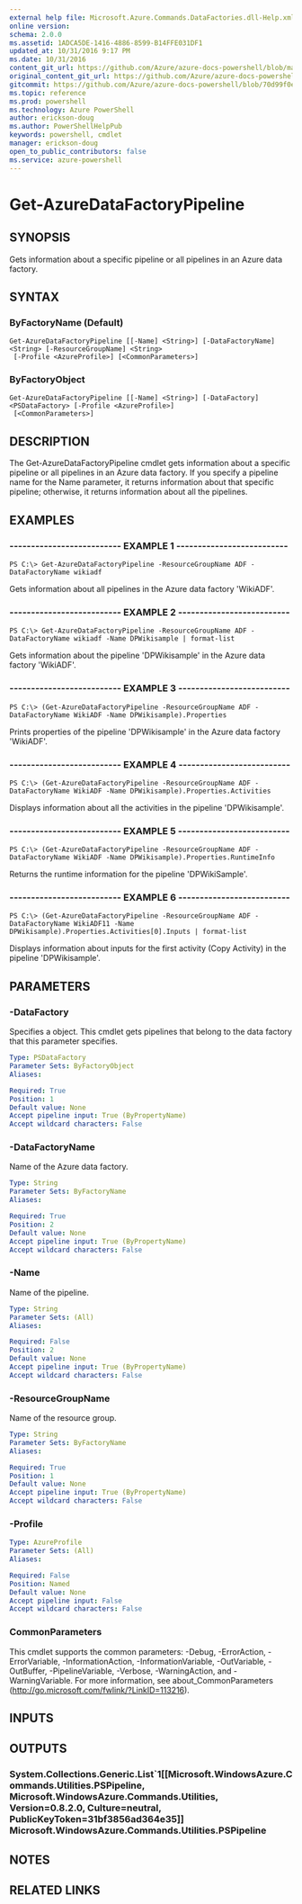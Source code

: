 ```yaml
---
external help file: Microsoft.Azure.Commands.DataFactories.dll-Help.xml
online version: 
schema: 2.0.0
ms.assetid: 1ADCA5DE-1416-4886-8599-B14FFE031DF1
updated_at: 10/31/2016 9:17 PM
ms.date: 10/31/2016
content_git_url: https://github.com/Azure/azure-docs-powershell/blob/master/azureps-cmdlets-docs/ResourceManager/AzureRM.DataFactories/v0.9.8/Get-AzureDataFactoryPipeline.md
original_content_git_url: https://github.com/Azure/azure-docs-powershell/blob/master/azureps-cmdlets-docs/ResourceManager/AzureRM.DataFactories/v0.9.8/Get-AzureDataFactoryPipeline.md
gitcommit: https://github.com/Azure/azure-docs-powershell/blob/70d99f0e924efe152eb73454f7898f92d5a5db64/azureps-cmdlets-docs/ResourceManager/AzureRM.DataFactories/v0.9.8/Get-AzureDataFactoryPipeline.md
ms.topic: reference
ms.prod: powershell
ms.technology: Azure PowerShell
author: erickson-doug
ms.author: PowerShellHelpPub
keywords: powershell, cmdlet
manager: erickson-doug
open_to_public_contributors: false
ms.service: azure-powershell
---
```


# Get-AzureDataFactoryPipeline

## SYNOPSIS
Gets information about a specific pipeline or all pipelines in an Azure data factory.

## SYNTAX

### ByFactoryName (Default)
```
Get-AzureDataFactoryPipeline [[-Name] <String>] [-DataFactoryName] <String> [-ResourceGroupName] <String>
 [-Profile <AzureProfile>] [<CommonParameters>]
```

### ByFactoryObject
```
Get-AzureDataFactoryPipeline [[-Name] <String>] [-DataFactory] <PSDataFactory> [-Profile <AzureProfile>]
 [<CommonParameters>]
```

## DESCRIPTION
The Get-AzureDataFactoryPipeline cmdlet gets information about a specific pipeline or all pipelines in an Azure data factory.
If you specify a pipeline name for the Name parameter, it returns information about that specific pipeline; otherwise, it returns information about all the pipelines.

## EXAMPLES

### -------------------------- EXAMPLE 1 --------------------------
```
PS C:\> Get-AzureDataFactoryPipeline -ResourceGroupName ADF -DataFactoryName wikiadf
```

Gets information about all pipelines in the Azure data factory 'WikiADF'.

### -------------------------- EXAMPLE 2 --------------------------
```
PS C:\> Get-AzureDataFactoryPipeline -ResourceGroupName ADF -DataFactoryName wikiadf -Name DPWikisample | format-list
```

Gets information about the pipeline 'DPWikisample' in the Azure data factory 'WikiADF'.

### -------------------------- EXAMPLE 3 --------------------------
```
PS C:\> (Get-AzureDataFactoryPipeline -ResourceGroupName ADF -DataFactoryName WikiADF -Name DPWikisample).Properties
```

Prints properties of the pipeline 'DPWikisample' in the Azure data factory 'WikiADF'.

### -------------------------- EXAMPLE 4 --------------------------
```
PS C:\> (Get-AzureDataFactoryPipeline -ResourceGroupName ADF -DataFactoryName WikiADF -Name DPWikisample).Properties.Activities
```

Displays information about all the activities in the pipeline 'DPWikisample'.

### -------------------------- EXAMPLE 5 --------------------------
```
PS C:\> (Get-AzureDataFactoryPipeline -ResourceGroupName ADF -DataFactoryName WikiADF -Name DPWikisample).Properties.RuntimeInfo
```

Returns the runtime information for the pipeline 'DPWikiSample'.

### -------------------------- EXAMPLE 6 --------------------------
```
PS C:\> (Get-AzureDataFactoryPipeline -ResourceGroupName ADF -DataFactoryName WikiADF11 -Name DPWikisample).Properties.Activities[0].Inputs | format-list
```

Displays information about inputs for the first activity (Copy Activity) in the pipeline 'DPWikisample'.

## PARAMETERS

### -DataFactory
Specifies a  object.
This cmdlet gets pipelines that belong to the data factory that this parameter specifies.

```yaml
Type: PSDataFactory
Parameter Sets: ByFactoryObject
Aliases: 

Required: True
Position: 1
Default value: None
Accept pipeline input: True (ByPropertyName)
Accept wildcard characters: False
```

### -DataFactoryName
Name of the Azure data factory.

```yaml
Type: String
Parameter Sets: ByFactoryName
Aliases: 

Required: True
Position: 2
Default value: None
Accept pipeline input: True (ByPropertyName)
Accept wildcard characters: False
```

### -Name
Name of the pipeline.

```yaml
Type: String
Parameter Sets: (All)
Aliases: 

Required: False
Position: 2
Default value: None
Accept pipeline input: True (ByPropertyName)
Accept wildcard characters: False
```

### -ResourceGroupName
Name of the resource group.

```yaml
Type: String
Parameter Sets: ByFactoryName
Aliases: 

Required: True
Position: 1
Default value: None
Accept pipeline input: True (ByPropertyName)
Accept wildcard characters: False
```

### -Profile

```yaml
Type: AzureProfile
Parameter Sets: (All)
Aliases: 

Required: False
Position: Named
Default value: None
Accept pipeline input: False
Accept wildcard characters: False
```

### CommonParameters
This cmdlet supports the common parameters: -Debug, -ErrorAction, -ErrorVariable, -InformationAction, -InformationVariable, -OutVariable, -OutBuffer, -PipelineVariable, -Verbose, -WarningAction, and -WarningVariable. For more information, see about_CommonParameters (http://go.microsoft.com/fwlink/?LinkID=113216).

## INPUTS

## OUTPUTS

### System.Collections.Generic.List`1[[Microsoft.WindowsAzure.Commands.Utilities.PSPipeline, Microsoft.WindowsAzure.Commands.Utilities, Version=0.8.2.0, Culture=neutral, PublicKeyToken=31bf3856ad364e35]] Microsoft.WindowsAzure.Commands.Utilities.PSPipeline

## NOTES

## RELATED LINKS


